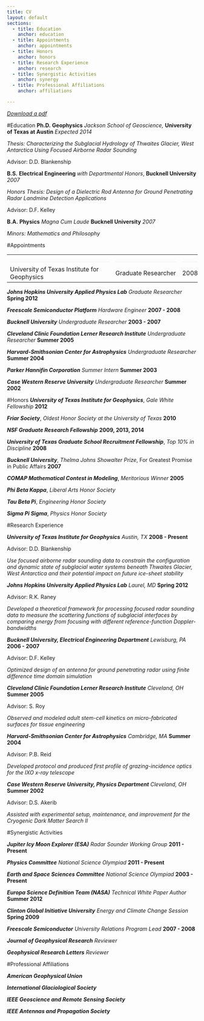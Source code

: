 ```yaml
---
title: CV
layout: default
sections: 
  - title: Education
    anchor: education
  - title: Appointments
    anchor: appointments
  - title: Honors
    anchor: honors
  - title: Research Experience
    anchor: research
  - title: Synergistic Activities
    anchor: synergy
  - title: Professional Affiliations
    anchor: affiliations

---
```


*[Download a pdf](http://dustinmschroeder.github.com/pdf/CV_DMS.pdf)*

<a name="education"></a>

#Education
**Ph.D.** **Geophysics** *Jackson School of Geoscience,* **University of Texas at Austin** *Expected 2014*

*Thesis: Characterizing the Subglacial Hydrology of Thwaites Glacier, West Antarctica Using Focused Airborne Radar Sounding*

Advisor: D.D. Blankenship 

**B.S.** **Electrical Engineering** *with Departmental Honors*, **Bucknell University** *2007*

*Honors Thesis: Design of a Dielectric Rod Antenna for Ground Penetrating Radar Landmine Detection Applications*

Advisor: D.F. Kelley	

**B.A.** **Physics** *Magna Cum Laude* **Bucknell University** *2007*

*Minors: Mathematics and Philosophy* 

<a name="appointments"></a>

#Appointments

| | | |
| --- | --- | --- |
|  <font color="#f0f0f0">____________________________________</font> | <font color="#f0f0f0">______________________</font> | <font color="#f0f0f0">________________________________</font> |
|University of Texas Institute for Geophysics | Graduate Researcher | 2008 - Present|

***Johns Hopkins University Applied Physics Lab*** *Graduate Researcher* **Spring 2012**

***Freescale Semiconductor Platform*** *Hardware Engineer* **2007 - 2008**

***Bucknell University*** *Undergraduate Researcher* **2003 - 2007**

***Cleveland Clinic Foundation Lerner Research Institute*** *Undergraduate Researcher* **Summer 2005**

***Harvard-Smithsonian Center for Astrophysics*** *Undergraduate Researcher* **Summer 2004**

***Parker Hannifin Corporation*** *Summer Intern* **Summer 2003**

***Case Western Reserve University*** *Undergraduate Researcher* **Summer 2002**

<a name="honors"></a>

#Honors
***University of Texas Institute for Geophysics***, *Gale White Fellowship* **2012**

***Friar Society***, *Oldest Honor Society at the University of Texas* **2010**

***NSF Graduate Research Fellowship*** **2009, 2013, 2014**

***University of Texas Graduate School Recruitment Fellowship***, *Top 10% in Discipline* **2008**

***Bucknell University***, *Thelma Johns Showalter Prize*, For Greatest Promise in Public Affairs **2007**

***COMAP Mathematical Contest in Modeling***, *Meritorious Winner* **2005**

***Phi Beta Kappa***, *Liberal Arts Honor Society*

***Tau Beta Pi***, *Engineering Honor Society*

***Sigma Pi Sigma***, *Physics Honor Society*

<a name="research"></a>

#Research Experience 

***University of Texas Institute for Geophysics*** *Austin, TX* **2008 - Present**

Advisor: D.D. Blankenship

*Use focused airborne radar sounding data to constrain the configuration and dynamic state of subglacial water systems beneath Thwaites Glacier, West Antarctica and their potential impact on future ice-sheet stability*

***Johns Hopkins University Applied Physics Lab*** *Laurel, MD* **Spring 2012**

Advisor: R.K. Raney

*Developed a theoretical framework for processing focused radar sounding data to measure the scattering functions of subglacial interfaces by comparing energy from focusing with different reference-function Doppler-bandwidths*

***Bucknell University, Electrical Engineering Department*** *Lewisburg, PA* **2006 - 2007**

Advisor: D.F. Kelley

*Optimized design of an antenna for ground penetrating radar using finite difference time domain simulation*

***Cleveland Clinic Foundation Lerner Research Institute*** *Cleveland, OH* **Summer 2005**

Advisor: S. Roy

*Observed and modeled adult stem-cell kinetics on micro-fabricated surfaces for tissue engineering*

***Harvard-Smithsonian Center for Astrophysics*** *Cambridge, MA* **Summer 2004**

Advisor: P.B. Reid

*Developed protocol and produced first profile of grazing-incidence optics for the IXO x-ray telescope*

***Case Western Reserve University, Physics Department*** *Cleveland, OH* **Summer 2002**

Advisor: D.S. Akerib

*Assisted with experimental setup, maintenance, and improvement for the Cryogenic Dark Matter Search II*

<a name="synergy"></a>

#Synergistic Activities

***Jupiter Icy Moon Explorer (ESA)*** *Radar Sounder Working Group* **2011 - Present**

***Physics Committee*** *National Science Olympiad* **2011 - Present**

***Earth and Space Sciences Committee*** *National Science Olympiad* **2003 - Present**

***Europa Science Definition Team (NASA)*** *Technical White Paper Author* **Summer 2012**

***Clinton Global Initiative University*** *Energy and Climate Change Session* **Spring 2009** 

***Freescale Semiconductor*** *University Relations Program Lead* **2007 - 2008**

***Journal of Geophysical Research*** *Reviewer*

***Geophysical Research Letters*** *Reviewer*

<a name="affiliations"></a>

#Professional Affiliations

***American Geophysical Union***

***International Glaciological Society***

***IEEE Geoscience and Remote Sensing Society***

***IEEE Antennas and Propagation Society***

